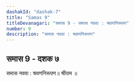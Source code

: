 ```yaml
---
dashakId: "dashak-7"
title: "Samas 9"
titleDevanagari: "समास 9 - समास नववा : श्रवणनिरूपण"
number: 9
description: "समास नववा : श्रवणनिरूपण"
---
```


## समास 9 - दशक ७

समास नववा : श्रवणनिरूपण॥ श्रीराम ॥